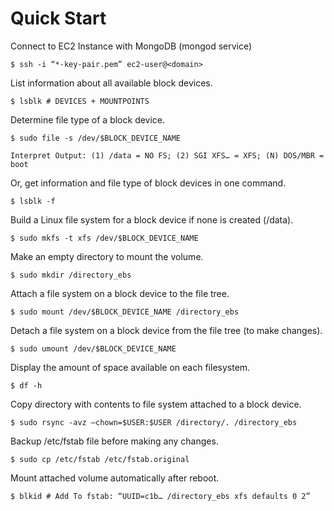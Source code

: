 # Quick Start

Connect to EC2 Instance with MongoDB (mongod service)

	$ ssh -i “*-key-pair.pem” ec2-user@<domain>

List information about all available block devices.

	$ lsblk # DEVICES + MOUNTPOINTS

Determine file type of a block device.

	$ sudo file -s /dev/$BLOCK_DEVICE_NAME

	Interpret Output: (1) /data = NO FS; (2) SGI XFS… = XFS; (N) DOS/MBR = boot

Or, get information and file type of block devices in one command.

	$ lsblk -f

Build a Linux file system for a block device if none is created (/data).

	$ sudo mkfs -t xfs /dev/$BLOCK_DEVICE_NAME

Make an empty directory to mount the volume.

	$ sudo mkdir /directory_ebs

Attach a file system on a block device to the file tree.

	$ sudo mount /dev/$BLOCK_DEVICE_NAME /directory_ebs

Detach a file system on a block device from the file tree (to make changes).

	$ sudo umount /dev/$BLOCK_DEVICE_NAME

Display the amount of space available on each filesystem.

	$ df -h

Copy directory with contents to file system attached to a block device.

	$ sudo rsync -avz –chown=$USER:$USER /directory/. /directory_ebs

Backup /etc/fstab file before making any changes.

	$ sudo cp /etc/fstab /etc/fstab.original

Mount attached volume automatically after reboot.

	$ blkid # Add To fstab: “UUID=c1b… /directory_ebs xfs defaults 0 2”
